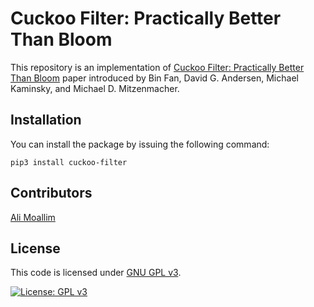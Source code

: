 # Cuckoo Filter: Practically Better Than Bloom

This repository is an implementation of [Cuckoo Filter: Practically Better Than Bloom](Cuckoo_Filter_Practically_Better_Than_Bloom.pdf) paper introduced by Bin Fan, David G. Andersen, Michael Kaminsky, and Michael D. Mitzenmacher.

## Installation
You can install the package by issuing the following command:

	pip3 install cuckoo-filter

## Contributors
[Ali Moallim](mailto:axj.159@gmail.com)

## License
This code is licensed under [GNU GPL v3](https://www.gnu.org/licenses/gpl-3.0.en.html).

[![License: GPL v3](https://img.shields.io/badge/License-GPLv3-blue.svg)](https://www.gnu.org/licenses/gpl-3.0)
